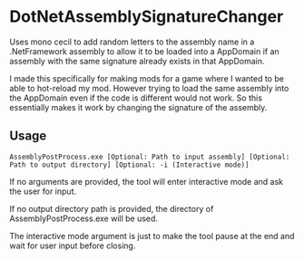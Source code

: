# DotNetAssemblySignatureChanger
Uses mono cecil to add random letters to the assembly name in a .NetFramework assembly to allow it to be loaded into a AppDomain if an assembly with the same signature already exists in that AppDomain.

I made this specifically for making mods for a game where I wanted to be able to hot-reload my mod. However trying to load the same assembly into the AppDomain even if the code is different would not work. So this essentially makes it work by changing the signature of the assembly.

## Usage

`AssemblyPostProcess.exe [Optional: Path to input assembly] [Optional: Path to output directory] [Optional: -i (Interactive mode)]`

If no arguments are provided, the tool will enter interactive mode and ask the user for input.

If no output directory path is provided, the directory of AssemblyPostProcess.exe will be used.

The interactive mode argument is just to make the tool pause at the end and wait for user input before closing.
